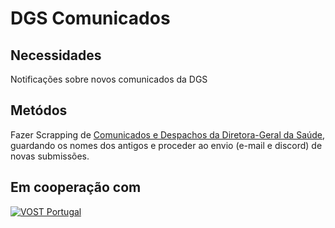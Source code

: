 # DGS Comunicados

## Necessidades

Notificações sobre novos comunicados da DGS

## Metódos

Fazer Scrapping de [Comunicados e Despachos da Diretora-Geral da Saúde](https://www.dgs.pt/publicacoes/comunicados-e-despachos-do-diretor-geral.aspx), guardando os nomes dos antigos e proceder ao envio (e-mail e discord) de novas submissões.

## Em cooperação com

[![VOST Portugal](https://info.vost.pt/wp-content/uploads/2019/08/cropped-TEMPWEBSITE_ELEMENTS_VOSTPTLOGO_w160px-1.png)](https://vost.pt/)